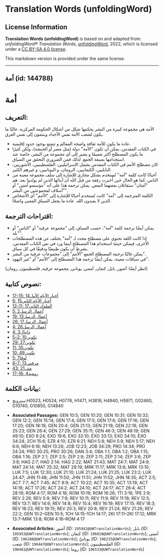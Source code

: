 # Translation Words (unfoldingWord)

## License Information

**Translation Words (unfoldingWord)** is based on and adapted from: _unfoldingWord® Translation Words_, [unfoldingWord](https://unfoldingword.org/utw), 2022, which is licensed under a [CC BY-SA 4.0 license](https://creativecommons.org/licenses/by-sa/4.0/legalcode.en).

This markdown version is provided under the same license.



--------------------------------

## أمة (id: 144788)

أمة
===

التعريف:
--------

الأمة هي مجموعة كبيرة من البشر يحكمها شكل من أشكال الحكومة المركزية. غالبًا ما يكون لشعب الأمة نفس الأجداد وينتمون إلى نفس العرق.

* عادة ما يكون للأمة ثقافة واضحة المعالم و تتمتع بوجود حدود إقليمية.
* في الكتاب المقدس، يمكن أن تكون "الأمة" دولة (مثل مصر أو الحبشة)، ولكن كثيرًا ما يكون المصطلح أكثر تعميمًا و يشير إلى أي مجموعة من البشر، خاصة عند استخدامها بصيغة الجمع. لذلك فمن الضروري التحقق من السياق.
* كان مصطلح الأمم في الكتاب المقدس يشمل الإسرائيليين، الفلسطينيين، الآشوريين، البابليين، الكنعانيين، الرومان، و اليونانيين، و غيرهم الكثير.
* أحيانًا كانت كلمة "أمة" تُستخدم بشكل مجازي للإشارة إلى سلف مجموعة معينة من الناس، كما هو الحال حين أُخبرت رفقة من قبل الله أن أبنائها الذين لم يولدوا بعد، هم "أمتان" ستقاتلان بعضهما البعض. يمكن ترجمة هذا على أنه "مؤسسو أمتين" أو "أسلاف لمجموعتين من البشر".
* الكلمة المترجمة إلى "أمة" كانت تُستخدم أحيانًا للإشارة إلى "الأمم" أي الأشخاص الذين لا يعبدون الله. عادة ما يجعل السياق المعنى واضحًا.

اقتراحات الترجمة:
-----------------

* يمكن أيضًا ترجمة كلمة "أمة"، حسب السياق، إلى "مجموعة عرقية" أو "الناس" أو "بلد".
* إذا كانت اللغة تحتوي على مصطلح محدد لـ "أمة" يختلف عن هذه المصطلحات الأخرى، فيمكن حينئذ استخدام هذا المصطلح أينما ورد في نص الكتاب المقدس، بشرط أن يكون طبيعيًا ودقيقًا في كل سياق.
* يمكن غالبًا ترجمة المصطلح الجمع "الأمم" إلى "مجموعات عرقية من البشر".
* في سياقات معينة، يمكن أيضًا ترجمة هذا المصطلح إلى "الأمم" أو "غير اليهود".

(انظر أيضًا: آشور, بابل, كنعان, أممي, يوناني, مجموعة عرقية, فلسطينيون, رومان)

نصوص كتابية:
------------

* [أخبار الأيام الأول14 :15–17](https://ref.ly/1Chr14:15-1Chr14:17)
* [أخبار الأيام الثاني15 :6](https://ref.ly/2Chr15:6)
* [الملوك الثاني17 :11–12](https://ref.ly/2Kgs17:11-2Kgs17:12)
* [أعمال الرسل2 :5](https://ref.ly/Acts2:5)
* [أعمال الرسل13 :19](https://ref.ly/Acts13:19)
* [أعمال الرسل17 :26](https://ref.ly/Acts17:26)
* [أعمال الرسل26 :4](https://ref.ly/Acts26:4)
* [دانيال3 :4](https://ref.ly/Dan3:4)
* [تكوين10 :2–5](https://ref.ly/Gen10:2-Gen10:5)
* [تكوين27 :29](https://ref.ly/Gen27:29)
* [تكوين35 :11](https://ref.ly/Gen35:11)
* [تكوين49 :10](https://ref.ly/Gen49:10)
* [لوقا7 :5](https://ref.ly/Luke7:5)
* [مرقس13 :7–8](https://ref.ly/Mark13:7-Mark13:8)
* [متى21 :43](https://ref.ly/Matt21:43)
* [رومية4 :16–17](https://ref.ly/Rom4:16-Rom4:17)

بيانات الكلمة:
--------------

* سترونج:H0523, H0524, H0776, H1471, H3816, H4940, H5971, G02460, G10740, G10850, G14840

* **Associated Passages:** GEN 10:5; GEN 10:20; GEN 10:31; GEN 10:32; GEN 12:2; GEN 15:14; GEN 17:4; GEN 17:5; GEN 17:6; GEN 17:16; GEN 17:20; GEN 18:18; GEN 20:4; GEN 21:13; GEN 21:18; GEN 22:18; GEN 25:23; GEN 26:4; GEN 27:29; GEN 35:11; GEN 46:3; GEN 48:19; GEN 49:10; EXO 9:24; EXO 19:6; EXO 32:10; EXO 33:13; EXO 34:10; EXO 34:24; 2CH 15:6; EZR 4:10; EZR 6:21; NEH 5:8; NEH 5:9; NEH 5:17; NEH 6:6; NEH 6:16; NEH 13:26; JOB 12:23; JOB 34:29; PRO 14:34; PRO 24:24; PRO 30:25; PRO 30:26; DAN 3:4; OBA 1:1; OBA 1:2; OBA 1:15; OBA 1:16; ZEP 2:1; ZEP 2:5; ZEP 2:9; ZEP 2:11; ZEP 2:14; ZEP 3:6; ZEP 3:8; HAG 2:7; HAG 2:14; HAG 2:22; MAT 21:43; MAT 24:7; MAT 24:9; MAT 24:14; MAT 25:32; MAT 28:19; MRK 11:17; MRK 13:8; MRK 13:10; LUK 7:5; LUK 12:30; LUK 21:10; LUK 21:24; LUK 21:25; LUK 23:2; LUK 24:47; JHN 11:48; JHN 11:50; JHN 11:51; JHN 11:52; JHN 18:35; ACT 2:5; ACT 7:7; ACT 7:45; ACT 8:9; ACT 10:22; ACT 10:35; ACT 13:19; ACT 14:16; ACT 17:26; ACT 24:2; ACT 24:10; ACT 24:17; ACT 26:4; ACT 28:19; ROM 4:17; ROM 4:18; ROM 10:19; ROM 16:26; 1TI 3:16; 1PE 2:9; REV 2:26; REV 5:9; REV 7:9; REV 10:11; REV 11:9; REV 11:18; REV 12:5; REV 13:7; REV 14:6; REV 14:8; REV 15:4; REV 16:19; REV 17:15; REV 18:3; REV 18:23; REV 19:15; REV 20:3; REV 20:8; REV 21:24; REV 21:26; REV 22:2; GEN 10:2–GEN 10:5; 1CH 14:15–1CH 14:17; 2KI 17:11–2KI 17:12; MRK 13:7–MRK 13:8; ROM 4:16–ROM 4:17
* **Associated Articles:** آشور (ID: `195942@UWTranslationWords`); بابل (ID: `195953@UWTranslationWords`); كنعان (ID: `196010@UWTranslationWords`); أممي (ID: `196188@UWTranslationWords`); يونانيّ (ID: `196215@UWTranslationWords`); شعب (ID: `196447@UWTranslationWords`); الفلسطينيون (ID: `196461@UWTranslationWords`); روما (ID: `196533@UWTranslationWords`)

